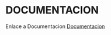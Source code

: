 # DOCUMENTACION
Enlace a Documentacion [Documentacion](https://claudiaalerivas.github.io/PROG-UDN-Duolingo/)
